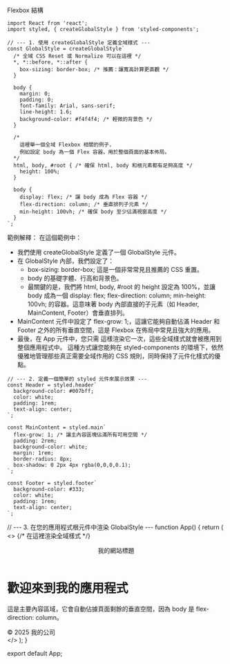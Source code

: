 Flexbox 結構
```
import React from 'react';
import styled, { createGlobalStyle } from 'styled-components';

// --- 1. 使用 createGlobalStyle 定義全域樣式 ---
const GlobalStyle = createGlobalStyle`
  /* 全域 CSS Reset 或 Normalize 可以在這裡 */
  *, *::before, *::after {
    box-sizing: border-box; /* 推薦：讓寬高計算更直觀 */
  }

  body {
    margin: 0;
    padding: 0;
    font-family: Arial, sans-serif;
    line-height: 1.6;
    background-color: #f4f4f4; /* 輕微的背景色 */
  }

  /*
    這裡舉一個全域 Flexbox 相關的例子，
    例如設定 body 為一個 Flex 容器，用於整個頁面的基本佈局。
  */
  html, body, #root { /* 確保 html, body 和根元素都有足夠高度 */
    height: 100%;
  }

  body {
    display: flex; /* 讓 body 成為 Flex 容器 */
    flex-direction: column; /* 垂直排列子元素 */
    min-height: 100vh; /* 確保 body 至少佔滿視窗高度 */
  }
`;
```
範例解釋：
在這個範例中：
 * 我們使用 createGlobalStyle 定義了一個 GlobalStyle 元件。
 * 在 GlobalStyle 內部，我們設定了：
   * box-sizing: border-box; 這是一個非常常見且推薦的 CSS 重置。
   * body 的基礎字體、行高和背景色。
   * 最關鍵的是，我們將 html, body, #root 的 height 設定為 100%，並讓 body 成為一個 display: flex; flex-direction: column; min-height: 100vh; 的容器。這意味著 body 內部直接的子元素（如 Header, MainContent, Footer）會垂直排列。
 * MainContent 元件中設定了 flex-grow: 1;，這讓它能夠自動佔滿 Header 和 Footer 之外的所有垂直空間，這是 Flexbox 在佈局中常見且強大的應用。
 * 最後，在 App 元件中，您只需 <GlobalStyle /> 這樣渲染它一次，這些全域樣式就會被應用到整個應用程式中。
這種方式讓您能夠在 styled-components 的環境下，依然優雅地管理那些真正需要全域作用的 CSS 規則，同時保持了元件化樣式的優點。

```
// --- 2. 定義一個簡單的 styled 元件來展示效果 ---
const Header = styled.header`
  background-color: #007bff;
  color: white;
  padding: 1rem;
  text-align: center;
`;

const MainContent = styled.main`
  flex-grow: 1; /* 讓主內容區塊佔滿所有可用空間 */
  padding: 2rem;
  background-color: white;
  margin: 1rem;
  border-radius: 8px;
  box-shadow: 0 2px 4px rgba(0,0,0,0.1);
`;

const Footer = styled.footer`
  background-color: #333;
  color: white;
  padding: 1rem;
  text-align: center;
`;

```

// --- 3. 在您的應用程式根元件中渲染 GlobalStyle ---
function App() {
  return (
    <>
      <GlobalStyle /> {/* 在這裡渲染全域樣式 */}
      <Header>我的網站標題</Header>
      <MainContent>
        <h1>歡迎來到我的應用程式</h1>
        <p>這是主要內容區域，它會自動佔據頁面剩餘的垂直空間，因為 body 是 flex-direction: column。</p>
      </MainContent>
      <Footer>&copy; 2025 我的公司</Footer>
    </>
  );
}

export default App;
```
